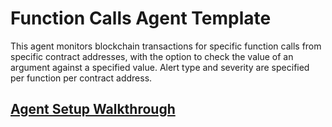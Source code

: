 # Function Calls Agent Template

This agent monitors blockchain transactions for specific function calls from specific contract
addresses, with the option to check the value of an argument against a specified value. Alert type
and severity are specified per function per contract address.

## [Agent Setup Walkthrough](SETUP.md)
